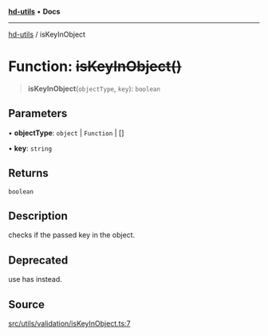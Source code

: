 [**hd-utils**](../README.md) • **Docs**

***

[hd-utils](../globals.md) / isKeyInObject

# Function: ~~isKeyInObject()~~

> **isKeyInObject**(`objectType`, `key`): `boolean`

## Parameters

• **objectType**: `object` \| `Function` \| []

• **key**: `string`

## Returns

`boolean`

## Description

checks if the passed key in the object.

## Deprecated

use has instead.

## Source

[src/utils/validation/isKeyInObject.ts:7](https://github.com/AhmadHddad/h-utils/blob/b1dfa95e218c9605f39fc234662ef50e62fadcb8/src/utils/validation/isKeyInObject.ts#L7)
